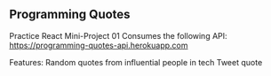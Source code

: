 ## Programming Quotes

Practice React Mini-Project 01
Consumes the following API:
https://programming-quotes-api.herokuapp.com

Features:
Random quotes from influential people in tech
Tweet quote
